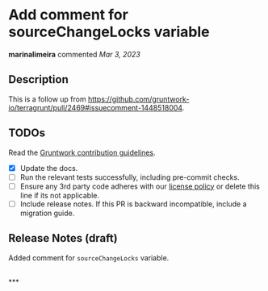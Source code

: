 # Add comment for sourceChangeLocks variable

**marinalimeira** commented *Mar 3, 2023*

<!-- Prepend '[WIP]' to the title if this PR is still a work-in-progress. Remove it when it is ready for review! -->

## Description

This is a follow up from https://github.com/gruntwork-io/terragrunt/pull/2469#issuecomment-1448518004.

<!-- Description of the changes introduced by this PR. -->

## TODOs

Read the [Gruntwork contribution guidelines](https://gruntwork.notion.site/Gruntwork-Coding-Methodology-02fdcd6e4b004e818553684760bf691e).

- [X] Update the docs.
- [ ] Run the relevant tests successfully, including pre-commit checks.
- [ ] Ensure any 3rd party code adheres with our [license policy](https://www.notion.so/gruntwork/Gruntwork-licenses-and-open-source-usage-policy-f7dece1f780341c7b69c1763f22b1378) or delete this line if its not applicable.
- [ ] Include release notes. If this PR is backward incompatible, include a migration guide.

## Release Notes (draft)

Added comment for `sourceChangeLocks` variable.


<br />
***


